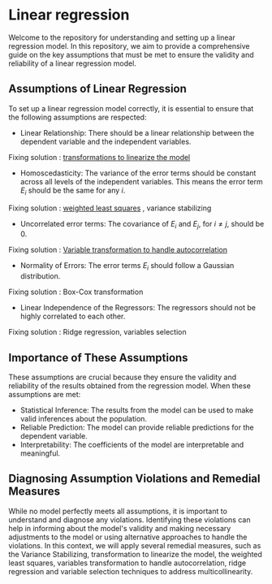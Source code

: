 # Linear regression

Welcome to the repository for understanding and setting up a linear regression model. In this repository, we aim to provide a comprehensive guide on the key assumptions that must be met to ensure the validity and reliability of a linear regression model.

## Assumptions of Linear Regression
To set up a linear regression model correctly, it is essential to ensure that the following assumptions are respected:

  - Linear Relationship:
There should be a linear relationship between the dependent variable and the independent variables.

Fixing solution : [transformations to linearize the model](Transformation-to-linearize-the-model.md) 
  
  - Homoscedasticity:
The variance of the error terms should be constant across all levels of the independent variables. This means the error term $E_i$ should be the same for any $i$. 

Fixing solution : [weighted least squares](Weighted-Least-Squares.md) , variance stabilizing
  
  - Uncorrelated error terms:
The covariance of $E_i$ and $E_j$, for $i\neq j$, should be 0.

Fixing solution : [Variable transformation to handle autocorrelation](autocorrelation.md)
  
  - Normality of Errors:
The error terms $E_i$ should follow a Gaussian distribution.

Fixing solution : Box-Cox transformation
  
  - Linear Independence of the Regressors:
The regressors should not be highly correlated to each other.

Fixing solution : Ridge regression, variables selection
   

## Importance of These Assumptions
These assumptions are crucial because they ensure the validity and reliability of the results obtained from the regression model. When these assumptions are met:

  - Statistical Inference: The results from the model can be used to make valid inferences about the population.
  - Reliable Prediction: The model can provide reliable predictions for the dependent variable.
  - Interpretability: The coefficients of the model are interpretable and meaningful.

## Diagnosing Assumption Violations and Remedial Measures
While no model perfectly meets all assumptions, it is important to understand and diagnose any violations. Identifying these violations can help in informing about the model's validity and making necessary adjustments to the model or using alternative approaches to handle the violations. 
In this context, we will apply several remedial measures, such as the Variance Stabilizing, transformation to linearize the model, the weighted least squares, variables transformation to handle autocorrelation, ridge regression and variable selection techniques to address multicollinearity. 






